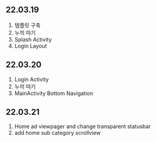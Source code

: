 ## 22.03.19

1. 템플릿 구축
2. 누끼 따기
3. Splash Activity
4. Login Layout

## 22.03.20

1. Login Activity
2. 누끼 따기
3. MainActivity Bottom Navigation

## 22.03.21

1. Home ad viewpager and change transparent statusbar
2. add home sub category scrollview